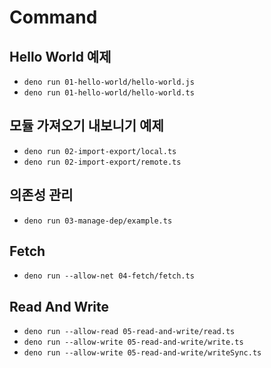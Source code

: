 # Command

## Hello World 예제

- `deno run 01-hello-world/hello-world.js`
- `deno run 01-hello-world/hello-world.ts`

## 모듈 가져오기 내보니기 예제

- `deno run 02-import-export/local.ts`
- `deno run 02-import-export/remote.ts`

## 의존성 관리

- `deno run 03-manage-dep/example.ts`

## Fetch

- `deno run --allow-net 04-fetch/fetch.ts`

## Read And Write

- `deno run --allow-read 05-read-and-write/read.ts`
- `deno run --allow-write 05-read-and-write/write.ts`
- `deno run --allow-write 05-read-and-write/writeSync.ts`
